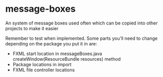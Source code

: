 # message-boxes
An system of message boxes used often which can be copied into other projects to make it easier

Remember to test when implemented. Some parts you'll need to change depending on the package you put it in are:
 - FXML start location in messageBoxes.java createWindow(ResourceBundle resources) method
 - Package locations in import
 - FXML file controller locations
